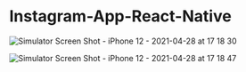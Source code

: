 # Instagram-App-React-Native

![Simulator Screen Shot - iPhone 12 - 2021-04-28 at 17 18 30](https://user-images.githubusercontent.com/73642253/116422972-eea78600-a848-11eb-9fd7-5324663faa53.png)

![Simulator Screen Shot - iPhone 12 - 2021-04-28 at 17 18 47](https://user-images.githubusercontent.com/73642253/116422788-c4ee5f00-a848-11eb-8f94-2642010be09b.png)



